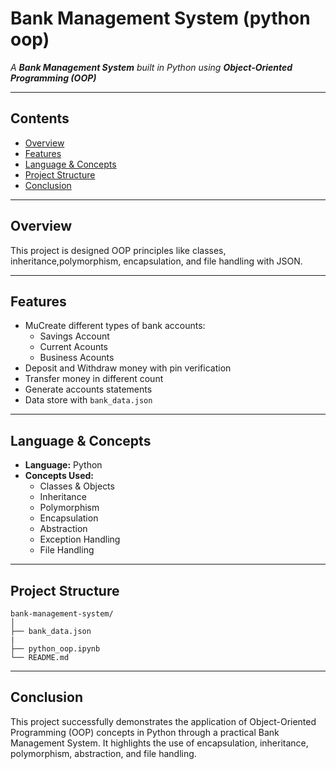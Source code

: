 # Bank Management System (python oop)
_A **Bank Management System** built in Python using **Object-Oriented Programming (OOP)**_   

---
## Contents
- <a href="#overview">Overview</a>
- <a href="#features">Features</a>
- <a href="#language and concepts">Language & Concepts</a>
- <a href="#project-structure">Project Structure</a>
- <a href="#conclusion">Conclusion</a>

---
<h2><a class="anchor" id="overview"></a>Overview</h2>
This project is designed OOP principles like classes, inheritance,polymorphism, encapsulation, and file handling with JSON.

---

<h2><a class="anchor" id="features"></a>Features</h2>

- MuCreate different types of bank accounts:
    - Savings Account
    - Current Acounts
    - Business Acounts
- Deposit and Withdraw money with pin verification
- Transfer money in different count
- Generate accounts statements
- Data store with `bank_data.json`

---

<h2><a class="anchor" id="language and concepts"></a>Language & Concepts</h2>

- **Language:** Python   
- **Concepts Used:**  
  - Classes & Objects  
  - Inheritance  
  - Polymorphism  
  - Encapsulation  
  - Abstraction
  - Exception Handling  
  - File Handling 

---
<h2><a class="anchor" id="project-structure"></a>Project Structure</h2>

```
bank-management-system/
│
├── bank_data.json
|
├── python_oop.ipynb
└── README.md
```

---

<h2><a class="anchor" id="conclusion"></a>Conclusion</h2>

This project successfully demonstrates the application of Object-Oriented Programming (OOP) concepts in Python through a practical Bank Management System. It highlights the use of encapsulation, inheritance, polymorphism, abstraction, and file handling.
